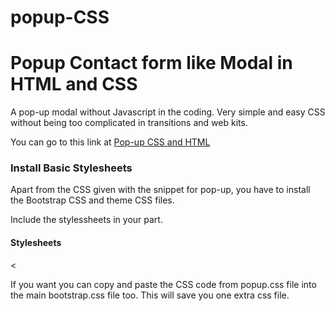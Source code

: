# popup-CSS
<h1>Popup Contact form like Modal in HTML and CSS</h1>
<p>A pop-up modal without Javascript in the coding. Very simple and easy CSS without being too complicated in transitions and web kits.</p>
<p>You can go to this link at <a href="https://codepen.io/raafiam/pen/GqVbxg">Pop-up CSS and HTML</a></p>

<h3>Install Basic Stylesheets</h3>
<p>Apart from the CSS given with the snippet for pop-up, you have to install the Bootstrap CSS and theme CSS files.</p>
<p>Include the stylessheets in your <head> part.</p>
<h4> Stylesheets</h4>
<p>
<head>
  <link rel="stylesheet" href="css/bootstrap.css" type="text/css">
  <link rel="stylesheet" href="css/bootstrap-theme.min.css" type="text/css">
  <<link rel="stylesheet" href="css/popup.css" type="text/css">
</head></p>
<p> If you want you can copy and paste the CSS code from popup.css file into the main bootstrap.css file too. This will save you one extra css file.</p>
